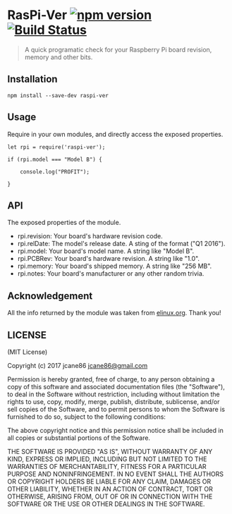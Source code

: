 # RasPi-Ver [![npm version](https://badge.fury.io/js/raspi-ver.svg)](https://badge.fury.io/js/raspi-ver)[![Build Status](https://secure.travis-ci.org/jcane86/raspi-ver.png)](http://travis-ci.org/jcane86/raspi-ver)

> A quick programatic check for your Raspberry Pi board revision, memory and other bits.


## Installation

`npm install --save-dev raspi-ver`

## Usage

 Require in your own modules, and directly access the exposed properties.
 
    let rpi = require('raspi-ver');
 
    if (rpi.model === "Model B") {
 
        console.log("PROFIT");
 
    }
 
## API

The exposed properties of the module.

 * rpi.revision: Your board's hardware revision code.
 * rpi.relDate: The model's release date. A sting of the format ("Q1 2016").
 * rpi.model: Your board's model name. A string like "Model B".
 * rpi.PCBRev: Your board's hardware revision. A string like "1.0".
 * rpi.memory: Your board's shipped memory. A string like "256 MB".
 * rpi.notes: Your board's manufacturer or any other random trivia.


## Acknowledgement

All the info returned by the module was taken from [elinux.org](http://elinux.org/RPi_HardwareHistory#Board_Revision_History). Thank you!

## LICENSE

(MIT License)

Copyright (c) 2017 jcane86 <jcane86@gmail.com>

Permission is hereby granted, free of charge, to any person obtaining
a copy of this software and associated documentation files (the
"Software"), to deal in the Software without restriction, including
without limitation the rights to use, copy, modify, merge, publish,
distribute, sublicense, and/or sell copies of the Software, and to
permit persons to whom the Software is furnished to do so, subject to
the following conditions:

The above copyright notice and this permission notice shall be
included in all copies or substantial portions of the Software.

THE SOFTWARE IS PROVIDED "AS IS", WITHOUT WARRANTY OF ANY KIND,
EXPRESS OR IMPLIED, INCLUDING BUT NOT LIMITED TO THE WARRANTIES OF
MERCHANTABILITY, FITNESS FOR A PARTICULAR PURPOSE AND
NONINFRINGEMENT. IN NO EVENT SHALL THE AUTHORS OR COPYRIGHT HOLDERS BE
LIABLE FOR ANY CLAIM, DAMAGES OR OTHER LIABILITY, WHETHER IN AN ACTION
OF CONTRACT, TORT OR OTHERWISE, ARISING FROM, OUT OF OR IN CONNECTION
WITH THE SOFTWARE OR THE USE OR OTHER DEALINGS IN THE SOFTWARE.
